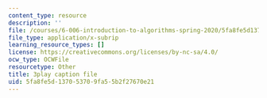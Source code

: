 ```yaml
---
content_type: resource
description: ''
file: /courses/6-006-introduction-to-algorithms-spring-2020/5fa8fe5d137053709fa55b2f27670e21_KlQiwkhLBg0.vtt
file_type: application/x-subrip
learning_resource_types: []
license: https://creativecommons.org/licenses/by-nc-sa/4.0/
ocw_type: OCWFile
resourcetype: Other
title: 3play caption file
uid: 5fa8fe5d-1370-5370-9fa5-5b2f27670e21
---
```

